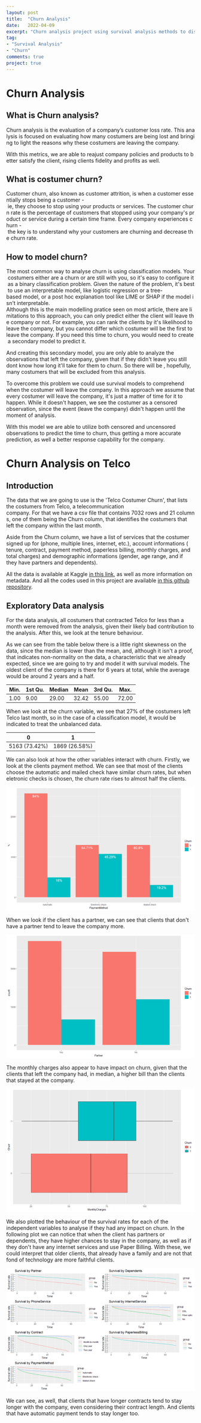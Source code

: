 ```yaml
---
layout: post
title:  "Churn Analysis"
date:   2022-04-09
excerpt: "Churn analysis project using survival analysis methods to discover WHEN will the costumer leave the company."
tag:
- "Survival Analysis"
- "Churn"
comments: true
project: true
---
```

# Churn Analysis
## What is Churn analysis?
 Churn analysis is the evaluation of a company’s customer loss rate. This analysis is focused on evaluating how many costumers are being lost and bringing to light the reasons why these costumers are leaving the company.

 With this metrics, we are able to reajust company policies and products to better satisfy the client, rising clients fidelity and profits as well.

## What is costumer churn?
 Customer churn, also known as customer attrition, is when a customer essentially stops being a customer - ie, they choose to stop using your products or services. The customer churn rate is the percentage of customers that stopped using your company's product or service during a certain time frame. Every company experiences churn - the key is to understand why your customers are churning and decrease the churn rate.

## How to model churn?
 The most common way to analyse churn is using classification models. Your costumers either are a churn or are still with you, so it's easy to configure it as a binary classification problem. Given the nature of the problem, it's best to use an interpretable model, like logistic regression or a tree-based model, or a post hoc explanation tool like LIME or SHAP if the model isn't interpretable.
  Although this is the main modelling pratice seen on most article, there are limitations to this approach, you can only predict either the client will leave the company or not. For example, you can rank the clients by it's likelihood to leave the company, but you cannot differ which costumer will be the first to leave the company. If you need this time to churn, you would need to create a secondary model to predict it.

And creating this secondary model, you are only able to analyze the observations that left the company, given that if they didn't leave you still dont know how long it'll take for them to churn. So there will be , hopefully, many costumers that will be excluded from this analysis.

To overcome this problem we could use survival models to comprehend when the costumer will leave the company. In this approach we assume that every costumer will leave the company, it's just a matter of time for it to happen. While it doesn't happen, we see the costumer as a censored observation, since the event (leave the company) didn't happen until the moment of analysis.

With this model we are able to utilize both censored and uncensored observations to predict the time to churn, thus getting a more accurate prediction, as well a better response capability for the company.

# Churn Analysis on Telco
## Introduction
The data that we are going to use is the 'Telco Costumer Churn', that lists the costumers from Telco, a telecommunication company. For that we have a csv file that contains 7032 rows and 21 columns, one of them being the Churn column, that identifies the costumers that left the company within the last month.

Aside from the Churn column, we have a list of services that the costumer signed up for (phone, multiple lines, internet, etc.), account informations ( tenure, contract, payment method, paperless billing, monthly charges, and total charges) and demographic informations (gender, age range, and if they have partners and dependents).

All the data is available at Kaggle [in this link](https://www.kaggle.com/datasets/blastchar/telco-customer-churn?datasetId=13996), as well as more information on metadata. And all the codes used in this project are available [in this github repository](https://github.com/andrey-alexandre/Churn-Analysis).

## Exploratory Data analysis
For the data analysis, all costumers that contracted Telco for less than a month were removed from the analysis, given their likely bad contribution to the analysis. After this, we look at the tenure behaviour.

As we can see from the table below there is a little right skewness on the data, since the median is lower than the mean, and, although it isn't a proof, that indicates non-normality on the data, a characteristic that we already expected, since we are going to try and model it with survival models. The oldest client of the company is there for 6 years at total, while the average would be around 2 years and a half.

| Min. | 1st Qu. | Median | Mean  | 3rd Qu. | Max.  |
|------|---------|--------|-------|---------|-------|
| 1.00 | 9.00    | 29.00  | 32.42 | 55.00   | 72.00 |


When we look at the churn variable, we see that 27% of the costumers left Telco last month, so in the case of a classification model, it would be indicated to treat the unbalanced data.

| 0    | 1    |
|------|------|
| 5163 (73.42%) | 1869 (26.58%) |

We can also look at how the other variables interact with churn. Firstly, we look at the clients payment method. We can see that most of the clients choose the automatic and mailed check have similar churn rates, but when eletronic checks is chosen, the churn rate rises to almost half the clients.

![PaymentMethod](/assets/img/2022-04-09-ChurnAnalysis-project/PaymentMethodChurn.png)

When we look if the client has a partner, we can see that clients that don't have a partner tend to leave the company more.

![Partner](/assets/img/2022-04-09-ChurnAnalysis-project/PartnerChurn.png)

The monthly charges also appear to have impact on churn, given that the clients that left the company had, in median, a higher bill than the clients that stayed at the company.

![MonthlyCharges](/assets/img/2022-04-09-ChurnAnalysis-project/MonthlyChargesChurn.png)

We also plotted the behaviour of the survival rates for each of the independent variables to analyse if they had any impact on churn. In the following plot we can notice that when the client has partners or dependents, they have higher chances to stay in the company, as well as if they don't have any internet services and use Paper Billing. With these, we could interpret that older clients, that already have a family and are not that fond of technology are more faithful clients.

![SurvivalRate](/assets/img/2022-04-09-ChurnAnalysis-project/SurvivalRate.png)

We can see, as well, that clients that have longer contracts tend to stay longer with the company, even considering their contract length. And clients that have automatic payment tends to stay longer too.
